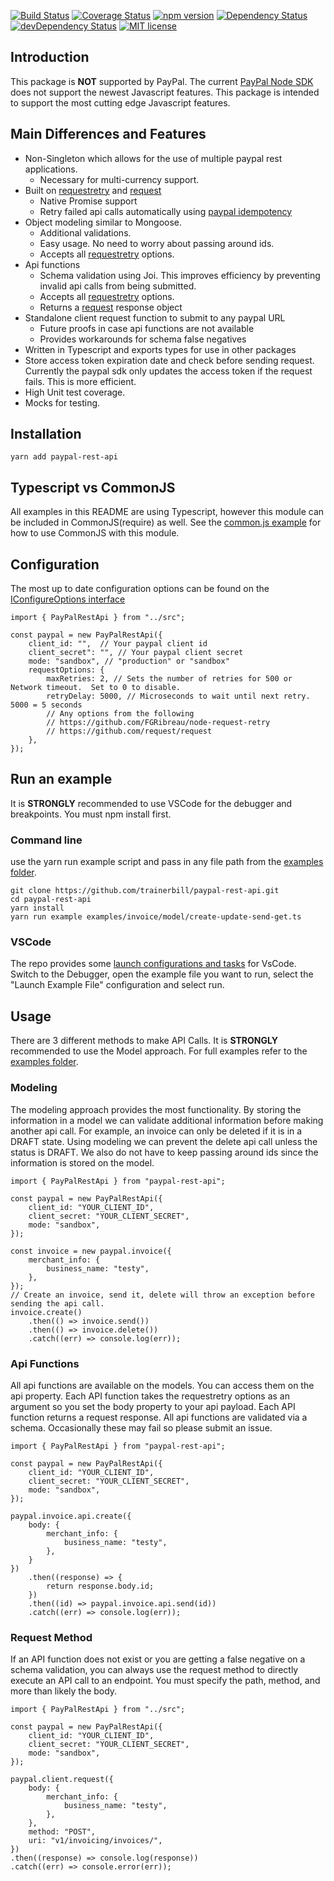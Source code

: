 [![Build Status](https://travis-ci.org/trainerbill/paypal-rest-api.svg?branch=master)](https://travis-ci.org/trainerbill/paypal-rest-api)
[![Coverage Status](https://coveralls.io/repos/github/trainerbill/paypal-rest-api/badge.svg?branch=master)](https://coveralls.io/github/trainerbill/paypal-rest-api?branch=master)
[![npm version](https://badge.fury.io/js/paypal-rest-api.svg)](https://badge.fury.io/js/paypal-rest-api)
[![Dependency Status](https://david-dm.org/trainerbill/paypal-rest-api.svg)](https://david-dm.org/trainerbill/paypal-rest-api)
[![devDependency Status](https://david-dm.org/trainerbill/paypal-rest-api/dev-status.svg)](https://david-dm.org/trainerbill/paypal-rest-api#info=devDependencies)
[![MIT license](http://img.shields.io/badge/license-MIT-brightgreen.svg)](http://opensource.org/licenses/MIT)

## Introduction

This package is **NOT** supported by PayPal.  The current [PayPal Node SDK](https://github.com/paypal/PayPal-node-SDK) does not support the newest Javascript features.  This package is intended to support the most cutting edge Javascript features.

## Main Differences and Features
- Non-Singleton which allows for the use of multiple paypal rest applications.
    - Necessary for multi-currency support.
- Built on [requestretry](https://github.com/FGRibreau/node-request-retry) and [request](https://github.com/request/request)
    - Native Promise support
    - Retry failed api calls automatically using [paypal idempotency](https://developer.paypal.com/docs/integration/direct/express-checkout/integration-jsv4/best-practices/#process)
- Object modeling similar to Mongoose.
    - Additional validations.
    - Easy usage.  No need to worry about passing around ids.
    - Accepts all [requestretry](https://github.com/FGRibreau/node-request-retry) options.
- Api functions
    - Schema validation using Joi.  This improves efficiency by preventing invalid api calls from being submitted.
    - Accepts all [requestretry](https://github.com/FGRibreau/node-request-retry) options.
    - Returns a [request](https://github.com/request/request) response object
- Standalone client request function to submit to any paypal URL
    - Future proofs in case api functions are not available
    - Provides workarounds for schema false negatives
- Written in Typescript and exports types for use in other packages
- Store access token expiration date and check before sending request.  Currently the paypal sdk only updates the access token if the request fails.  This is more efficient.
- High Unit test coverage.
- Mocks for testing.

## Installation
```
yarn add paypal-rest-api
```

## Typescript vs CommonJS
All examples in this README are using Typescript, however this module can be included in CommonJS(require) as well.  See the [common.js example](https://github.com/trainerbill/paypal-rest-api/blob/master/examples/commonjs) for how to use CommonJS with this module.

## Configuration
The most up to date configuration options can be found on the [IConfigureOptions interface](https://github.com/trainerbill/paypal-rest-api/blob/master/src/api/types.ts)
```
import { PayPalRestApi } from "../src";

const paypal = new PayPalRestApi({
    client_id: "",  // Your paypal client id
    client_secret": "", // Your paypal client secret
    mode: "sandbox", // "production" or "sandbox"
    requestOptions: {
        maxRetries: 2, // Sets the number of retries for 500 or Network timeout.  Set to 0 to disable.
        retryDelay: 5000, // Microseconds to wait until next retry.  5000 = 5 seconds
        // Any options from the following
        // https://github.com/FGRibreau/node-request-retry
        // https://github.com/request/request
    },
});
```

## Run an example
It is **STRONGLY** recommended to use VSCode for the debugger and breakpoints.  You must npm install first.

### Command line
use the yarn run example script and pass in any file path from the [examples folder](https://github.com/trainerbill/paypal-rest-api/tree/master/examples).
```
git clone https://github.com/trainerbill/paypal-rest-api.git
cd paypal-rest-api
yarn install
yarn run example examples/invoice/model/create-update-send-get.ts
```

### VSCode
The repo provides some [launch configurations and tasks](https://github.com/trainerbill/paypal-rest-api/tree/master/.vscode) for VsCode. Switch to the Debugger,  open the example file you want to run, select the "Launch Example File" configuration and select run.

## Usage
There are 3 different methods to make API Calls. It is **STRONGLY** recommended to use the Model approach.  For full examples refer to the [examples folder](https://github.com/trainerbill/paypal-rest-api/tree/master/examples).

### Modeling
The modeling approach provides the most functionality.  By storing the information in a model we can validate additional information before making another api call.  For example, an invoice can only be deleted if it is in a DRAFT state.  Using modeling we can prevent the delete api call unless the status is DRAFT.  We also do not have to keep passing around ids since the information is stored on the model.

```
import { PayPalRestApi } from "paypal-rest-api";

const paypal = new PayPalRestApi({
    client_id: "YOUR_CLIENT_ID",
    client_secret: "YOUR_CLIENT_SECRET",
    mode: "sandbox",
});

const invoice = new paypal.invoice({
    merchant_info: {
        business_name: "testy",
    },
});
// Create an invoice, send it, delete will throw an exception before sending the api call.
invoice.create()
    .then(() => invoice.send())
    .then(() => invoice.delete())
    .catch((err) => console.log(err));
```

### Api Functions
All api functions are available on the models.  You can access them on the api property.  Each API function takes the requestretry options as an argument so you set the body property to your api payload.  Each API function returns a request response.  All api functions are validated via a schema.  Occasionally these may fail so please submit an issue.
```
import { PayPalRestApi } from "paypal-rest-api";

const paypal = new PayPalRestApi({
    client_id: "YOUR_CLIENT_ID",
    client_secret: "YOUR_CLIENT_SECRET",
    mode: "sandbox",
});

paypal.invoice.api.create({
    body: {
        merchant_info: {
            business_name: "testy",
        },
    }
})
    .then((response) => {
        return response.body.id;
    })
    .then((id) => paypal.invoice.api.send(id))
    .catch((err) => console.log(err));
```

### Request Method 
If an API function does not exist or you are getting a false negative on a schema validation, you can always use the request method to directly execute an API call to an endpoint.  You must specify the path, method, and more than likely the body.
```
import { PayPalRestApi } from "../src";

const paypal = new PayPalRestApi({
    client_id: "YOUR_CLIENT_ID",
    client_secret: "YOUR_CLIENT_SECRET",
    mode: "sandbox",
});

paypal.client.request({
    body: {
        merchant_info: {
            business_name: "testy",
        },
    },
    method: "POST",
    uri: "v1/invoicing/invoices/",
})
.then((response) => console.log(response))
.catch((err) => console.error(err));
```
